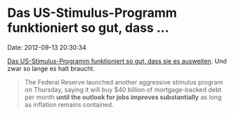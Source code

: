 Das US-Stimulus-Programm funktioniert so gut, dass \...
=======================================================

Date: 2012-09-13 20:30:34

[Das US-Stimulus-Programm funktioniert so gut, dass sie es
ausweiten](http://www.reuters.com/article/2012/09/13/us-usa-fed-idUSBRE88C04T20120913).
Und zwar so lange es halt braucht.

> The Federal Reserve launched another aggressive stimulus program on
> Thursday, saying it will buy \$40 billion of mortgage-backed debt per
> month **until the outlook for jobs improves substantially** as long as
> inflation remains contained.
